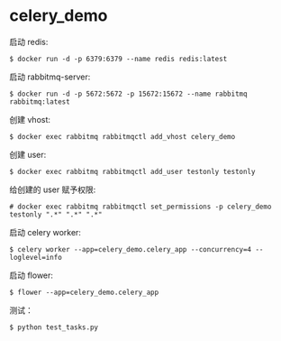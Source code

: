 # celery_demo

启动 redis:

    $ docker run -d -p 6379:6379 --name redis redis:latest

启动 rabbitmq-server:

    $ docker run -d -p 5672:5672 -p 15672:15672 --name rabbitmq rabbitmq:latest

创建 vhost:

    $ docker exec rabbitmq rabbitmqctl add_vhost celery_demo

创建 user:

    $ docker exec rabbitmq rabbitmqctl add_user testonly testonly

给创建的 user 赋予权限:

    # docker exec rabbitmq rabbitmqctl set_permissions -p celery_demo testonly ".*" ".*" ".*"

启动 celery worker:

    $ celery worker --app=celery_demo.celery_app --concurrency=4 --loglevel=info

启动 flower:

    $ flower --app=celery_demo.celery_app

测试：

    $ python test_tasks.py
